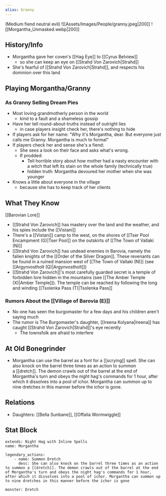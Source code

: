 ```yaml
---
alias: Granny
---
```

(Medium fiend neutral evil)
![[Assets/Images/People/granny.jpeg|200]]
![[Morgantha_Unmasked.webp|200]]
## History/Info
- Morgantha gave her coven's [[Hag Eye]] to [[Cyrus Belview]]
	- so she can keep an eye on [[Strahd Von Zarovich|Strahd]]
- She's fearful of [[Strahd Von Zarovich|Strahd]], and respects his dominion over this land

## Playing Morgantha/Granny
### As Granny Selling Dream Pies
- Most loving grandmotherly person in the world
	- kind to a fault and a shameless gossip
- Have her tell round-about-truths instead of outright lies
	- in case players insight check her, there's nothing to hide
- If players ask for her name: "Why it's Morgantha, dear. But everyone just calls me Granny. Morgantha is much to formal"
- If players check her and sense she's a fiend:
	- She sees a look on their face and asks what's wrong.
	- If prodded:
		- Tell horrible story about how mother had a nasty encounter with a witch that left its stain on the whole family (technically true)
		- hidden truth: Morgantha devoured her mother when she was younger
- Knows a little about everyone in the village
	- because she has to keep track of her clients

## What They Know
[[Barovian Lore]]
- [[Strahd Von Zarovich]] has mastery over the land and the weather, and his spies include the [[Vistani]]
- There's a [[Vistani]] camp to the west, on the shores of [[Tser Pool Encampment (G)|Tser Pool]] on the outskirts of [[The Town of Vallaki (N)]]
- [[Strahd Von Zarovich]] has undead enemies in Barovia, namely the fallen knights of the [[Order of the Silver Dragon]]. These revenants can be found in a ruined mansion west of [[The Town of Vallaki (N)]] (see [[Argynvostholt (Q)|Argynvostholt]])
- [[Strahd Von Zarovich]]'s most carefully guarded secret is a temple of forbidden lore hidden in the mountains (see [[The Amber Temple (X)|Amber Temple]]). The temple can be reached by following the long and winding [[Tsolenka Pass (T)|Tsolenka Pass]]

### Rumors About the [[Village of Barovia (E)]]
- No one has seen the burgomaster for a few days and his children aren't saying much
- The rumor is The Burgomaster's daughter, [[Ireena Kolyana|Ireena]] has caught [[Strahd Von Zarovich|Strahd]]'s eye recently
	- The townsfolk are afraid to interfere

## At Old Bonegrinder
- Morgantha can use the barrel as a font for a [[scrying]] spell. She can also knock on the barrel three times as an action to summon a [[dretch]]. The demon crawls out of the barrel at the end of Morgantha's turn and obeys the night hag's commands for 1 hour, after which it dissolves into a pool of ichor. Morgantha can summon up to nine dretches in this manner before the ichor is gone.

## Relations
- Daughters: [[Bella Sunbane]], [[Offalia Wormwiggle]]

## Stat Block

```statblock
extends: Night Hag with Inline Spells
name: Morgantha

legendary_actions:
    - name: Summon Dretch
      desc: She can also knock on the barrel three times as an action to summon a [[dretch]]. The demon crawls out of the barrel at the end of Morgantha's turn and obeys the night hag's commands for 1 hour, after which it dissolves into a pool of ichor. Morgantha can summon up to nine dretches in this manner before the ichor is gone
```

```statblock
monster: Dretch
```

```dataviewjs
```